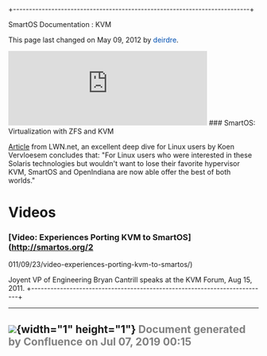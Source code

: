 +--------------------------------------------------------------------------+
<div class="pageheader">

<span class="pagetitle"> SmartOS Documentation : KVM </span>

</div>

<div class="pagesubheading">

This page last changed on May 09, 2012 by
<font color="#0050B2">deirdre</font>.

</div>

<iframe class="youtube-player" type="text/html" style="width: 400px; hei
ght: 300px" src="http://www.youtube.com/embed/mzz_NehKaMo" frameborder="
0">
</iframe>
### SmartOS: Virtualization with ZFS and KVM

[Article](http://lwn.net/SubscriberLink/459754/373db2317a9783b7/) from
LWN.net, an excellent deep dive for Linux users by Koen Vervloesem
concludes that: "For Linux users who were interested in these Solaris
technologies but wouldn't want to lose their favorite hypervisor KVM,
SmartOS and OpenIndiana are now able offer the best of both worlds."

Videos
==========

### [Video: Experiences Porting KVM to SmartOS](http://smartos.org/2
011/09/23/video-experiences-porting-kvm-to-smartos/)

Joyent VP of Engineering Bryan Cantrill speaks at the KVM Forum, Aug 15,
2011.
+--------------------------------------------------------------------------+

  ----------------------------------------------------------------------------------
  ![](images/border/spacer.gif){width="1" height="1"}
  <font color="grey">Document generated by Confluence on Jul 07, 2019 00:15</font>
  ----------------------------------------------------------------------------------



